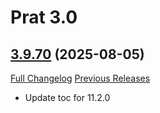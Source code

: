# Prat 3.0

## [3.9.70](https://github.com/Legacy-of-Sylvanaar/prat-3-0/tree/3.9.70) (2025-08-05)
[Full Changelog](https://github.com/Legacy-of-Sylvanaar/prat-3-0/compare/3.9.69...3.9.70) [Previous Releases](https://github.com/Legacy-of-Sylvanaar/prat-3-0/releases)

- Update toc for 11.2.0  
